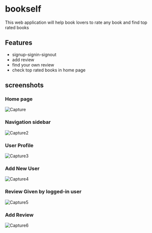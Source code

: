 # bookself
This web application will help book lovers to rate any book and find top rated books
## Features
- signup-signin-signout
- add review
- find your own review
- check top rated books in home page

## screenshots
### Home page
![Capture](https://user-images.githubusercontent.com/26772559/148817295-861b5bb6-2bf7-41a9-b60c-bdd81d3ae681.PNG)
### Navigation sidebar
![Capture2](https://user-images.githubusercontent.com/26772559/148817303-be0b550d-4c37-47eb-a885-28e4b4268030.PNG)
### User Profile
![Capture3](https://user-images.githubusercontent.com/26772559/148817306-d484e8bf-34fb-4db0-9f10-dfc0e56a5834.PNG)
### Add New User
![Capture4](https://user-images.githubusercontent.com/26772559/148817309-70a9c3b6-ce85-4f5a-b0a3-2b358e8c8e55.PNG)
### Review Given by logged-in user
![Capture5](https://user-images.githubusercontent.com/26772559/148817311-29082a60-30c3-42d8-a230-532cc39118aa.PNG)
### Add Review
![Capture6](https://user-images.githubusercontent.com/26772559/148817312-b7f36fc8-df08-47ea-83e0-1c44ee403be0.PNG)
